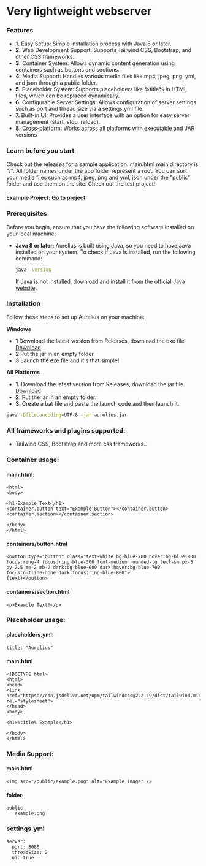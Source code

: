 # Very lightweight webserver

### Features
- **1.** Easy Setup: Simple installation process with Java 8 or later.
- **2.** Web Development Support: Supports Tailwind CSS, Bootstrap, and other CSS frameworks.
- **3.** Container System: Allows dynamic content generation using containers such as buttons and sections.
- **4.** Media Support: Handles various media files like mp4, jpeg, png, yml, and json through a public folder.
- **5.** Placeholder System: Supports placeholders like %title% in HTML files, which can be replaced dynamically.
- **6.** Configurable Server Settings: Allows configuration of server settings such as port and thread size via a settings.yml file.
- **7.** Built-in UI: Provides a user interface with an option for easy server management (start, stop, reload).
- **8.** Cross-platform: Works across all platforms with executable and JAR versions

### Learn before you start
Check out the releases for a sample application.
main.html main directory is "/". All folder names under the app folder represent a root.
You can sort your media files such as mp4, jpeg, png and yml, json under the "public" folder and use them on the site. Check out the test project!
#### Example Project: [Go to project](https://github.com/mustafabinguldev/aurelius-example-project)

### Prerequisites

Before you begin, ensure that you have the following software installed on your local machine:

- **Java 8 or later**: Aurelius is built using Java, so you need to have Java installed on your system. To check if Java is installed, run the following command:

    ```bash
    java -version
    ```

  If Java is not installed, download and install it from the official [Java website](https://www.oracle.com/java/technologies/javase-jdk11-downloads.html).

### Installation

Follow these steps to set up Aurelius on your machine:

**Windows**
- **1**  Download the latest version from Releases, download the exe file [Download](https://github.com/mustafabinguldev/Aurelius/releases)
- **2**  Put the jar in an empty folder.
- **3**  Launch the exe file and it's that simple!

**All Platforms**
- **1**. Download the latest version from Releases, download the jar file [Download](https://github.com/mustafabinguldev/Aurelius/releases)
- **2**. Put the jar in an empty folder.
- **3**. Create a bat file and paste the launch code and then launch it.
``` bash
java -Dfile.encoding=UTF-8 -jar aurelius.jar
```


### All frameworks and plugins supported:
- Tailwind CSS, Bootstrap and more css frameworks..

### Container usage:
#### main.html:
```
<html>
<body>

<h1>Example Text</h1>
<container.button text="Example Button"></container.button>
<container.section></container.section>

</body>
</html>
```
#### containers/button.html
```
<button type="button" class="text-white bg-blue-700 hover:bg-blue-800 focus:ring-4 focus:ring-blue-300 font-medium rounded-lg text-sm px-5 py-2.5 me-2 mb-2 dark:bg-blue-600 dark:hover:bg-blue-700 focus:outline-none dark:focus:ring-blue-800">
{text}</button>
```
#### containers/section.html
```
<p>Example Text!</p>
```

### Placeholder usage:
#### placeholders.yml:
```
title: "Aurelius"
```
#### main.html
```
<!DOCTYPE html>
<html>
<head>
<link href="https://cdn.jsdelivr.net/npm/tailwindcss@2.2.19/dist/tailwind.min.css" rel="stylesheet">
</head>
<body>

<h1>%title% Example</h1>

</body>
</html>

```

### Media Support:
#### main.html
```
<img src="/public/example.png" alt="Example image" />
```
#### folder:
``` 
public
   example.png
```

### settings.yml
 ```
server:
   port: 8080
   threadSize: 2
   ui: true
 ```

